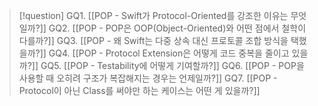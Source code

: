>[!question]
>GQ1. [[POP - Swift가 Protocol-Oriented를 강조한 이유는 무엇일까?]]
>GQ2. [[POP - POP은 OOP(Object-Oriented)와 어떤 점에서 철학이 다를까?]]
>GQ3. [[POP - 왜 Swift는 다중 상속 대신 프로토콜 조합 방식을 택했을까?]]
>GQ4. [[POP - Protocol Extension은 어떻게 코드 중복을 줄이고 있을까?]]
>GQ5. [[POP - Testability에 어떻게 기여할까?]]
>GQ6. [[POP - POP을 사용할 때 오히려 구조가 복잡해지는 경우는 언제일까?]]
>GQ7. [[POP - Protocol이 아닌 Class를 써야만 하는 케이스는 어떤 게 있을까?]]